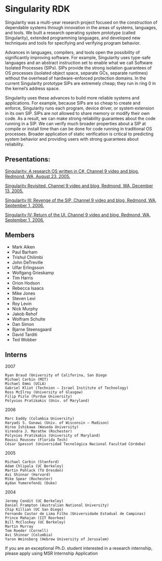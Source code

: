 # Singularity RDK
Singularity was a multi-year research project focused on the construction of dependable systems through innovation in the areas of systems, languages, and tools. We built a research operating system prototype (called Singularity), extended programming languages, and developed new techniques and tools for specifying and verifying program behavior.

Advances in languages, compilers, and tools open the possibility of significantly improving software. For example, Singularity uses type-safe languages and an abstract instruction set to enable what we call Software Isolated Processes (SIPs). SIPs provide the strong isolation guarantees of OS processes (isolated object space, separate GCs, separate runtimes) without the overhead of hardware-enforced protection domains. In the current Singularity prototype SIPs are extremely cheap; they run in ring 0 in the kernel’s address space.

Singularity uses these advances to build more reliable systems and applications. For example, because SIPs are so cheap to create and enforce, Singularity runs each program, device driver, or system extension in its own SIP. SIPs are not allowed to share memory or modify their own code. As a result, we can make strong reliability guarantees about the code running in a SIP. We can verify much broader properties about a SIP at compile or install time than can be done for code running in traditional OS processes. Broader application of static verification is critical to predicting system behavior and providing users with strong guarantees about reliability.

## Presentations:

[Singularity: A research OS written in C#, Channel 9 video and blog, Redmond, WA, August 23, 2005.](http://channel9.msdn.com//showPost.aspx?PostID=68302)

[Singularity Revisited, Channel 9 video and blog, Redmond, WA, December 13, 2005.](http://channel9.msdn.com//showPost.aspx?PostID=141858)

[Singularity III: Revenge of the SIP, Channel 9 video and blog, Redmond, WA, September 1, 2006.](http://channel9.msdn.com//showpost.aspx?postid=227259)

[Singularity IV: Return of the UI, Channel 9 video and blog, Redmond, WA, September 1, 2006.](http://channel9.msdn.com//showpost.aspx?postid=227260)


## Members

- Mark Aiken
- Paul Barham
- Trishul Chilimbi
- John DeTreville
- Ulfar Erlingsson
- Wolfgang Grieskamp
- Tim Harris
- Orion Hodson
- Rebecca Isaacs
- Mike Jones
- Steven Levi
- Roy Levin
- Nick Murphy
- Jakob Rehof
- Wolfram Schulte
- Dan Simon
- Bjarne Steensgaard
- David Tarditi
- Ted Wobber

## Interns

2007

    Ryan Braud (University of Califorina, San Diego
    Michael Carbin (MIT)
    Michael Emmi (UCLA)
    Gabriel Kliot (Technion – Israel Institute of Technology)
    Ross McIlroy (University of Glasgow)
    Filip Pizlo (Purdue University)
    Polyvios Pratikakis (Univ. of Maryland)

2006

    Marc Eaddy (Columbia University)
    Haryadi S. Gunawi (Univ. of Wisconsin – Madison)
    Hiroo Ishikawa (Waseda University)
    Virendra J. Marathe (Rochester)
    Polyvios Pratikakis (University of Maryland)
    Roussi Roussev (Florida Tech)
    César Spessot (Universidad Tecnológica Nacional Facultad Córdoba)

2005

    Michael Carbin (Stanford)
    Adam Chlipala (UC Berkeley)
    Martin Pohlack (TU Dresden)
    Avi Shinnar (Harvard)
    Mike Spear (Rochester)
    Aydan Yumerefendi (Duke)

2004

    Jeremy Condit (UC Berkeley)
    Daniel Frampton (Australian National University)
    Chip Killian (UC San Diego)
    Fernando Castor de Lima Filho (Universidade Estadual de Campinas)
    Prince Mahajan (IIT Roorkee)
    Bill McCloskey (UC Berkeley)
    Martin Murray
    Tom Roeder (Cornell)
    Avi Shinnar (Columbia)
    Yaron Weinsberg (Hebrew University of Jerusalem)

If you are an exceptional Ph.D. student interested in a research internship, please apply using MSR Internship Application
